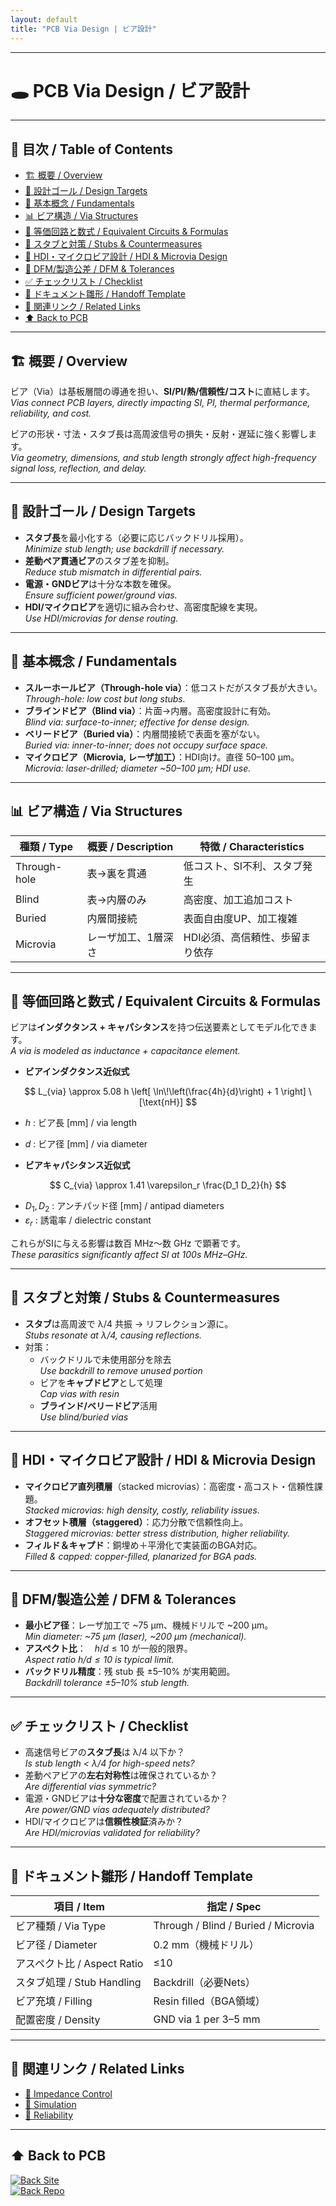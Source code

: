 ```yaml
---
layout: default
title: "PCB Via Design | ビア設計"
---
```


---

# 🕳 PCB Via Design / ビア設計

---

## 📑 目次 / Table of Contents
- [🏗 概要 / Overview](#-概要--overview)
- [🎯 設計ゴール / Design Targets](#-設計ゴール--design-targets)
- [🔑 基本概念 / Fundamentals](#-基本概念--fundamentals)
- [📊 ビア構造 / Via Structures](#-ビア構造--via-structures)
- [🧮 等価回路と数式 / Equivalent Circuits & Formulas](#-等価回路と数式--equivalent-circuits--formulas)
- [🧵 スタブと対策 / Stubs & Countermeasures](#-スタブと対策--stubs--countermeasures)
- [🧪 HDI・マイクロビア設計 / HDI & Microvia Design](#-hdiマイクロビア設計--hdi--microvia-design)
- [🧩 DFM/製造公差 / DFM & Tolerances](#-dfm製造公差--dfm--tolerances)
- [✅ チェックリスト / Checklist](#-チェックリスト--checklist)
- [🧭 ドキュメント雛形 / Handoff Template](#-ドキュメント雛形--handoff-template)
- [🔗 関連リンク / Related Links](#-関連リンク--related-links)
- [⬆️ Back to PCB](#️-back-to-pcb)

---

## 🏗 概要 / Overview
ビア（Via）は基板層間の導通を担い、**SI/PI/熱/信頼性/コスト**に直結します。  
*Vias connect PCB layers, directly impacting SI, PI, thermal performance, reliability, and cost.*

ビアの形状・寸法・スタブ長は高周波信号の損失・反射・遅延に強く影響します。  
*Via geometry, dimensions, and stub length strongly affect high-frequency signal loss, reflection, and delay.*

---

## 🎯 設計ゴール / Design Targets
- **スタブ長**を最小化する（必要に応じバックドリル採用）。  
  *Minimize stub length; use backdrill if necessary.*  
- **差動ペア貫通ビア**のスタブ差を抑制。  
  *Reduce stub mismatch in differential pairs.*  
- **電源・GNDビア**は十分な本数を確保。  
  *Ensure sufficient power/ground vias.*  
- **HDI/マイクロビア**を適切に組み合わせ、高密度配線を実現。  
  *Use HDI/microvias for dense routing.*

---

## 🔑 基本概念 / Fundamentals
- **スルーホールビア（Through-hole via）**：低コストだがスタブ長が大きい。  
  *Through-hole: low cost but long stubs.*  
- **ブラインドビア（Blind via）**：片面→内層。高密度設計に有効。  
  *Blind via: surface-to-inner; effective for dense design.*  
- **ベリードビア（Buried via）**：内層間接続で表面を塞がない。  
  *Buried via: inner-to-inner; does not occupy surface space.*  
- **マイクロビア（Microvia, レーザ加工）**：HDI向け。直径 50–100 µm。  
  *Microvia: laser-drilled; diameter ~50–100 µm; HDI use.*

---

## 📊 ビア構造 / Via Structures
| 種類 / Type | 概要 / Description | 特徴 / Characteristics |
|---|---|---|
| Through-hole | 表→裏を貫通 | 低コスト、SI不利、スタブ発生 |
| Blind | 表→内層のみ | 高密度、加工追加コスト |
| Buried | 内層間接続 | 表面自由度UP、加工複雑 |
| Microvia | レーザ加工、1層深さ | HDI必須、高信頼性、歩留まり依存 |

---

## 🧮 等価回路と数式 / Equivalent Circuits & Formulas
ビアは**インダクタンス + キャパシタンス**を持つ伝送要素としてモデル化できます。  
*A via is modeled as inductance + capacitance element.*

- **ビアインダクタンス近似式**

$$
L_{via} \approx 5.08 h \left[ \ln\!\left(\frac{4h}{d}\right) + 1 \right] \ [\text{nH}]
$$
  - $h$ : ビア長 [mm] / via length  
  - $d$ : ビア径 [mm] / via diameter  

- **ビアキャパシタンス近似式**

$$
C_{via} \approx 1.41 \varepsilon_r \frac{D_1 D_2}{h}
$$

  - $D_1, D_2$ : アンチパッド径 [mm] / antipad diameters  
  - $\varepsilon_r$ : 誘電率 / dielectric constant  

これらがSIに与える影響は数百 MHz〜数 GHz で顕著です。  
*These parasitics significantly affect SI at 100s MHz–GHz.*

---

## 🧵 スタブと対策 / Stubs & Countermeasures
- **スタブ**は高周波で λ/4 共振 → リフレクション源に。  
  *Stubs resonate at λ/4, causing reflections.*  
- 対策：  
  - バックドリルで未使用部分を除去  
    *Use backdrill to remove unused portion*  
  - ビアを**キャプドビア**として処理  
    *Cap vias with resin*  
  - **ブラインド/ベリードビア**活用  
    *Use blind/buried vias*

---

## 🧪 HDI・マイクロビア設計 / HDI & Microvia Design
- **マイクロビア直列積層**（stacked microvias）：高密度・高コスト・信頼性課題。  
  *Stacked microvias: high density, costly, reliability issues.*  
- **オフセット積層（staggered）**：応力分散で信頼性向上。  
  *Staggered microvias: better stress distribution, higher reliability.*  
- **フィルド＆キャプド**：銅埋め＋平滑化で実装面のBGA対応。  
  *Filled & capped: copper-filled, planarized for BGA pads.*  

---

## 🧩 DFM/製造公差 / DFM & Tolerances
- **最小ビア径**：レーザ加工で ~75 µm、機械ドリルで ~200 µm。  
  *Min diameter: ~75 µm (laser), ~200 µm (mechanical).*  
- **アスペクト比**：　$h/d \leq 10$  が一般的限界。  
  *Aspect ratio $h/d \leq 10$ is typical limit.*  
- **バックドリル精度**：残 stub 長 ±5–10% が実用範囲。  
  *Backdrill tolerance ±5–10% stub length.*  

---

## ✅ チェックリスト / Checklist
- 高速信号ビアの**スタブ長**は λ/4 以下か？  
  *Is stub length < λ/4 for high-speed nets?*  
- 差動ペアビアの**左右対称性**は確保されているか？  
  *Are differential vias symmetric?*  
- 電源・GNDビアは**十分な密度**で配置されているか？  
  *Are power/GND vias adequately distributed?*  
- HDI/マイクロビアは**信頼性検証**済みか？  
  *Are HDI/microvias validated for reliability?*  

---

## 🧭 ドキュメント雛形 / Handoff Template
| 項目 / Item | 指定 / Spec |
|---|---|
| ビア種類 / Via Type | Through / Blind / Buried / Microvia |
| ビア径 / Diameter | 0.2 mm（機械ドリル） |
| アスペクト比 / Aspect Ratio | ≤10 |
| スタブ処理 / Stub Handling | Backdrill（必要Nets） |
| ビア充填 / Filling | Resin filled（BGA領域） |
| 配置密度 / Density | GND via 1 per 3–5 mm |

---

## 🔗 関連リンク / Related Links
- [📖 Impedance Control](./impedance-control.md)  
- [📖 Simulation](./simulation.md)  
- [📖 Reliability](./reliability.md)  

---

## ⬆️ Back to PCB
[![Back Site](https://img.shields.io/badge/⬆️%20Back-Site-brightgreen?logo=githubpages)](https://samizo-aitl.github.io/Edusemi-Plus/Assembly-Integration/PCB/)  
[![Back Repo](https://img.shields.io/badge/⬆️%20Back-Repo-blue?logo=github)](https://github.com/Samizo-AITL/Edusemi-Plus/tree/main/Assembly-Integration/PCB)
